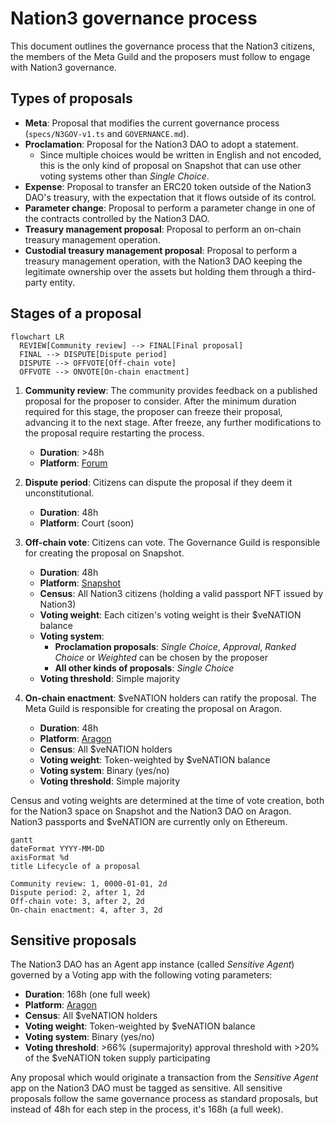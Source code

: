 # Nation3 governance process

This document outlines the governance process that the Nation3 citizens, the members of the Meta Guild and the proposers must follow to engage with Nation3 governance.

## Types of proposals

- **Meta**: Proposal that modifies the current governance process (`specs/N3GOV-v1.ts` and `GOVERNANCE.md`).
- **Proclamation**: Proposal for the Nation3 DAO to adopt a statement.
  - Since multiple choices would be written in English and not encoded, this is the only kind of proposal on Snapshot that can use other voting systems other than _Single Choice_.
- **Expense**: Proposal to transfer an ERC20 token outside of the Nation3 DAO's treasury, with the expectation that it flows outside of its control.
- **Parameter change**: Proposal to perform a parameter change in one of the contracts controlled by the Nation3 DAO.
- **Treasury management proposal**: Proposal to perform an on-chain treasury management operation.
- **Custodial treasury management proposal**: Proposal to perform a treasury management operation, with the Nation3 DAO keeping the legitimate ownership over the assets but holding them through a third-party entity.

## Stages of a proposal

```mermaid
flowchart LR
  REVIEW[Community review] --> FINAL[Final proposal]
  FINAL --> DISPUTE[Dispute period]
  DISPUTE --> OFFVOTE[Off-chain vote]
  OFFVOTE --> ONVOTE[On-chain enactment]
```

1. **Community review**: The community provides feedback on a published proposal for the proposer to consider. After the minimum duration required for this stage, the proposer can freeze their proposal, advancing it to the next stage. After freeze, any further modifications to the proposal require restarting the process.
   - **Duration**: >48h
   - **Platform**: [Forum](https://forum.nation3.org)
2. **Dispute period**: Citizens can dispute the proposal if they deem it unconstitutional.
   - **Duration**: 48h
   - **Platform**: Court (soon)
3. **Off-chain vote**: Citizens can vote. The Governance Guild is responsible for creating the proposal on Snapshot.

   - **Duration**: 48h
   - **Platform**: [Snapshot](https://snapshot.org/#/nation3.eth)
   - **Census**: All Nation3 citizens (holding a valid passport NFT issued by Nation3)
   - **Voting weight**: Each citizen's voting weight is their $veNATION balance
   - **Voting system**:
     - **Proclamation proposals**: _Single Choice_, _Approval_, _Ranked Choice_ or _Weighted_ can be chosen by the proposer
     - **All other kinds of proposals**: _Single Choice_
   - **Voting threshold**: Simple majority

4. **On-chain enactment**: $veNATION holders can ratify the proposal. The Meta Guild is responsible for creating the proposal on Aragon.
   - **Duration**: 48h
   - **Platform**: [Aragon](https://client.aragon.org/#/nation3/0x92462953792d3e84af56edfc74d93e5885d38cc0/)
   - **Census**: All $veNATION holders
   - **Voting weight**: Token-weighted by $veNATION balance
   - **Voting system**: Binary (yes/no)
   - **Voting threshold**: Simple majority

Census and voting weights are determined at the time of vote creation, both for the Nation3 space on Snapshot and the Nation3 DAO on Aragon. Nation3 passports and $veNATION are currently only on Ethereum.

```mermaid
gantt
dateFormat YYYY-MM-DD
axisFormat %d
title Lifecycle of a proposal

Community review: 1, 0000-01-01, 2d
Dispute period: 2, after 1, 2d
Off-chain vote: 3, after 2, 2d
On-chain enactment: 4, after 3, 2d
```

## Sensitive proposals

The Nation3 DAO has an Agent app instance (called _Sensitive Agent_) governed by a Voting app with the following voting parameters:

- **Duration**: 168h (one full week)
- **Platform**: [Aragon]()
- **Census**: All $veNATION holders
- **Voting weight**: Token-weighted by $veNATION balance
- **Voting system**: Binary (yes/no)
- **Voting threshold**: >66% (supermajority) approval threshold with >20% of the $veNATION token supply participating

Any proposal which would originate a transaction from the _Sensitive Agent_ app on the Nation3 DAO must be tagged as sensitive. All sensitive proposals follow the same governance process as standard proposals, but instead of 48h for each step in the process, it's 168h (a full week).
